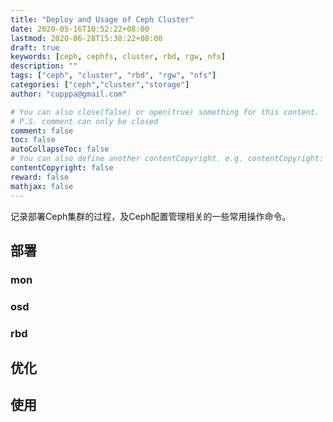 ```yaml
---
title: "Deploy and Usage of Ceph Cluster"
date: 2020-05-16T10:52:22+08:00
lastmod: 2020-06-28T15:38:22+08:00
draft: true
keywords: [ceph, cephfs, cluster, rbd, rgw, nfs]
description: ""
tags: ["ceph", "cluster", "rbd", "rgw", "nfs"]
categories: ["ceph","cluster","storage"]
author: "cupppa@gmail.com"

# You can also close(false) or open(true) something for this content.
# P.S. comment can only be closed
comment: false
toc: false
autoCollapseToc: false
# You can also define another contentCopyright. e.g. contentCopyright: "This is another copyright."
contentCopyright: false
reward: false
mathjax: false
---
```


记录部署Ceph集群的过程，及Ceph配置管理相关的一些常用操作命令。

<!--more-->

## 部署

### mon

### osd

### rbd

## 优化

## 使用
